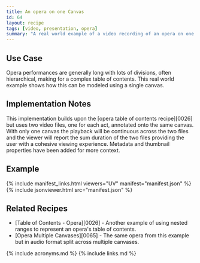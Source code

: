 ```yaml
---
title: An opera on one Canvas
id: 64
layout: recipe
tags: [video, presentation, opera]
summary: "A real world example of a video recording of an opera on one canvas."
---
```



## Use Case

Opera performances are generally long with lots of divisions, often hierarchical, making for a complex table of contents.  This real world example shows how this can be modeled using a single canvas.

## Implementation Notes

This implementation builds upon the [opera table of contents recipe][0026] but uses two video files, one for each act, annotated onto the same canvas.  With only one canvas the playback will be continuous across the two files and the viewer will report the sum duration of the two files providing the user with a cohesive viewing experience.  Metadata and thumbnail properties have been added for more context.

## Example

{% include manifest_links.html viewers="UV" manifest="manifest.json" %}
{% include jsonviewer.html src="manifest.json" %}

## Related Recipes

* [Table of Contents - Opera][0026] - Another example of using nested ranges to represent an opera's table of contents.
* [Opera Multiple Canvases][0065] - The same opera from this example but in audio format split across multiple canvases.

{% include acronyms.md %}
{% include links.md %}

